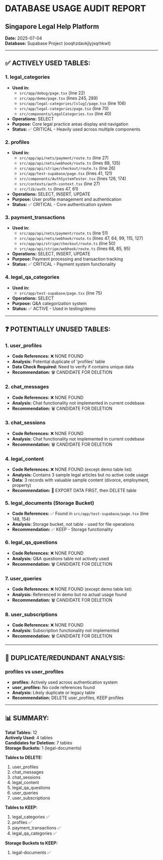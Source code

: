 # DATABASE USAGE AUDIT REPORT
## Singapore Legal Help Platform
**Date:** 2025-07-04  
**Database:** Supabase Project (ooqhzdavkjlyjxqrhkwt)

---

## ✅ ACTIVELY USED TABLES:

### 1. **legal_categories**
- **Used in:** 
  - `src/app/debug/page.tsx` (line 22)
  - `src/app/demo/page.tsx` (lines 245, 289)
  - `src/app/legal-categories/[slug]/page.tsx` (line 106)
  - `src/app/legal-categories/page.tsx` (line 70)
  - `src/components/LegalCategories.tsx` (line 40)
- **Operations:** SELECT
- **Purpose:** Core legal practice areas display and navigation
- **Status:** ✅ CRITICAL - Heavily used across multiple components

### 2. **profiles**
- **Used in:**
  - `src/app/api/nets/payment/route.ts` (line 27)
  - `src/app/api/nets/webhook/route.ts` (lines 88, 135)
  - `src/app/api/stripe/checkout/route.ts` (line 26)
  - `src/app/test-supabase/page.tsx` (lines 41, 121)
  - `src/components/AuthSystemTester.tsx` (lines 126, 174)
  - `src/contexts/auth-context.tsx` (line 27)
  - `src/lib/auth.ts` (lines 47, 61)
- **Operations:** SELECT, INSERT, UPDATE
- **Purpose:** User profile management and authentication
- **Status:** ✅ CRITICAL - Core authentication system

### 3. **payment_transactions**
- **Used in:**
  - `src/app/api/nets/payment/route.ts` (line 51)
  - `src/app/api/nets/webhook/route.ts` (lines 47, 64, 99, 115, 127)
  - `src/app/api/stripe/checkout/route.ts` (line 50)
  - `src/app/api/stripe/webhook/route.ts` (lines 68, 85, 95)
- **Operations:** SELECT, INSERT, UPDATE
- **Purpose:** Payment processing and transaction tracking
- **Status:** ✅ CRITICAL - Payment system functionality

### 4. **legal_qa_categories**
- **Used in:**
  - `src/app/test-supabase/page.tsx` (line 75)
- **Operations:** SELECT
- **Purpose:** Q&A categorization system
- **Status:** ✅ ACTIVE - Used in testing/demo

---

## ❓ POTENTIALLY UNUSED TABLES:

### 1. **user_profiles**
- **Code References:** ❌ NONE FOUND
- **Analysis:** Potential duplicate of 'profiles' table
- **Data Check Required:** Need to verify if contains unique data
- **Recommendation:** 🗑️ CANDIDATE FOR DELETION

### 2. **chat_messages**
- **Code References:** ❌ NONE FOUND
- **Analysis:** Chat functionality not implemented in current codebase
- **Recommendation:** 🗑️ CANDIDATE FOR DELETION

### 3. **chat_sessions**
- **Code References:** ❌ NONE FOUND
- **Analysis:** Chat functionality not implemented in current codebase
- **Recommendation:** 🗑️ CANDIDATE FOR DELETION

### 4. **legal_content**
- **Code References:** ❌ NONE FOUND (except demo table list)
- **Analysis:** Contains 3 sample legal articles but no active code usage
- **Data:** 3 records with valuable sample content (divorce, employment, property)
- **Recommendation:** 🔄 EXPORT DATA FIRST, then DELETE table

### 5. **legal_documents** (Storage Bucket)
- **Code References:** ✅ Found in `src/app/test-supabase/page.tsx` (line 148, 154)
- **Analysis:** Storage bucket, not table - used for file operations
- **Recommendation:** ✅ KEEP - Storage functionality

### 6. **legal_qa_questions**
- **Code References:** ❌ NONE FOUND
- **Analysis:** Q&A questions table not actively used
- **Recommendation:** 🗑️ CANDIDATE FOR DELETION

### 7. **user_queries**
- **Code References:** ❌ NONE FOUND (except demo table list)
- **Analysis:** Referenced in demo but no actual usage found
- **Recommendation:** 🗑️ CANDIDATE FOR DELETION

### 8. **user_subscriptions**
- **Code References:** ❌ NONE FOUND
- **Analysis:** Subscription functionality not implemented
- **Recommendation:** 🗑️ CANDIDATE FOR DELETION

---

## 🔄 DUPLICATE/REDUNDANT ANALYSIS:

### **profiles vs user_profiles**
- **profiles:** Actively used across authentication system
- **user_profiles:** No code references found
- **Analysis:** Likely duplicate or legacy table
- **Recommendation:** DELETE user_profiles, KEEP profiles

---

## 📊 SUMMARY:

**Total Tables:** 12  
**Actively Used:** 4 tables  
**Candidates for Deletion:** 7 tables  
**Storage Buckets:** 1 (legal-documents)

**Tables to DELETE:**
1. user_profiles
2. chat_messages  
3. chat_sessions
4. legal_content
5. legal_qa_questions
6. user_queries
7. user_subscriptions

**Tables to KEEP:**
1. legal_categories ✅
2. profiles ✅
3. payment_transactions ✅
4. legal_qa_categories ✅

**Storage Buckets to KEEP:**
1. legal-documents ✅
